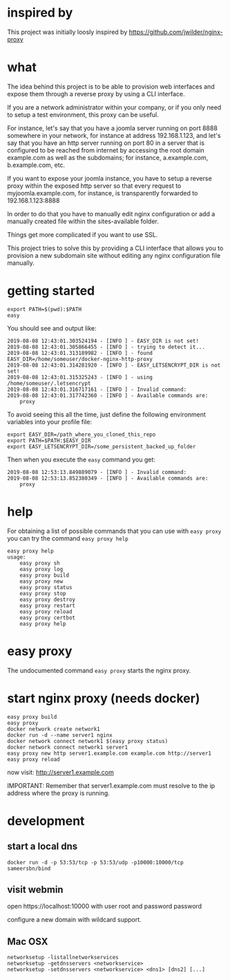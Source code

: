 # inspired by

This project was initially loosly inspired by https://github.com/jwilder/nginx-proxy 

# what

The idea behind this project is to be able to provision web interfaces and expose them through a reverse proxy by using a CLI interface.

If you are a network administrator within your company, or if you only need to setup a test environment, this proxy can be useful.

For instance, let's say that you have a joomla server running on port 8888 somewhere in your network, for instance at address 192.168.1.123, and let's say that you have an http server running on port 80 in a server that is configured to be reached from internet by accessing the root domain example.com as well as the subdomains; for instance, a.example.com, b.example.com, etc.

If you want to expose your joomla instance, you have to setup a reverse proxy within the exposed http server so that every request to myjoomla.example.com, for instance, is transparently forwarded to 192.168.1.123:8888

In order to do that you have to manually edit nginx configuration or add a manually created file within the sites-available folder.

Things get more complicated if you want to use SSL.

This project tries to solve this by providing a CLI interface that allows you to provision a new subdomain site without editing any nginx configuration file manually.

# getting started

    export PATH=$(pwd):$PATH
    easy

You should see and output like:

    2019-08-08 12:43:01.303524194 - [INFO ] - EASY_DIR is not set!
    2019-08-08 12:43:01.305866455 - [INFO ] - trying to detect it...
    2019-08-08 12:43:01.313189982 - [INFO ] - found EASY_DIR=/home/someuser/docker-nginx-http-proxy
    2019-08-08 12:43:01.314281920 - [INFO ] - EASY_LETSENCRYPT_DIR is not set!
    2019-08-08 12:43:01.315325243 - [INFO ] - using /home/someuser/.letsencrypt
    2019-08-08 12:43:01.316717161 - [INFO ] - Invalid command: 
    2019-08-08 12:43:01.317742360 - [INFO ] - Available commands are:
        proxy

To avoid seeing this all the time, just define the following environment variables into your profile file:

    export EASY_DIR=/path_where_you_cloned_this_repo
    export PATH=$PATH:$EASY_DIR
    export EASY_LETSENCRYPT_DIR=/some_persistent_backed_up_folder

Then when you execute the `easy` command you get:

    2019-08-08 12:53:13.849889079 - [INFO ] - Invalid command: 
    2019-08-08 12:53:13.852380349 - [INFO ] - Available commands are:
        proxy    

# help

For obtaining a list of possible commands that you can use with `easy proxy` you can try the command `easy proxy help`

    easy proxy help
    usage:
        easy proxy sh
        easy proxy log
        easy proxy build
        easy proxy new
        easy proxy status
        easy proxy stop
        easy proxy destroy
        easy proxy restart
        easy proxy reload
        easy proxy certbot
        easy proxy help

# easy proxy

The undocumented command `easy proxy` starts the nginx proxy.

# start nginx proxy (needs docker)

    easy proxy build
    easy proxy
    docker network create network1
    docker run -d --name server1 nginx
    docker network connect network1 $(easy proxy status)
    docker network connect network1 server1
    easy proxy new http server1.example.com example.com http://server1
    easy proxy reload

now visit: http://server1.example.com

IMPORTANT: Remember that server1.example.com must resolve to the ip address where the proxy is running.

# development

## start a local dns

    docker run -d -p 53:53/tcp -p 53:53/udp -p10000:10000/tcp sameersbn/bind

## visit webmin

  open https://localhost:10000
  with user root and password password
  
configure a new domain with wildcard support.

## Mac OSX

    networksetup -listallnetworkservices
    networksetup -getdnsservers <networkservice>
    networksetup -setdnsservers <networkservice> <dns1> [dns2] [...]
